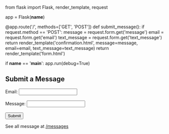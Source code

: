 from flask import Flask, render_template, request

app = Flask(__name__)

@app.route('/', methods=['GET', 'POST'])
def submit_message():
    if request.method == 'POST':
        message = request.form.get('message')
        email = request.form.get('email')
        text_message = request.form.get('text_message')
        return render_template('confirmation.html', message=message, email=email, text_message=text_message)
    return render_template('form.html')

if __name__ == '__main__':
    app.run(debug=True)
    <!DOCTYPE html>
<html>
<head>
    <title>Submit a Message</title>
</head>
<body>
    <h2>Submit a Message</h2>
    <form method="POST" action="/Submit">
        Email: <input type="email" name="name"><br><br>
        Message: <input type="text" name="message"><br><br>
        <input type="Submit" value="Submit">
        </form>
    <p>See all message at <a href="/messages">/messages</a></p>
</body>
</html>
